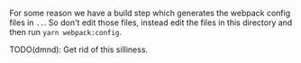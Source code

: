 For some reason we have a build step which generates the webpack config files in
`..`. So don't edit those files, instead edit the files in this directory and
then run `yarn webpack:config`.

TODO(dmnd): Get rid of this silliness.
